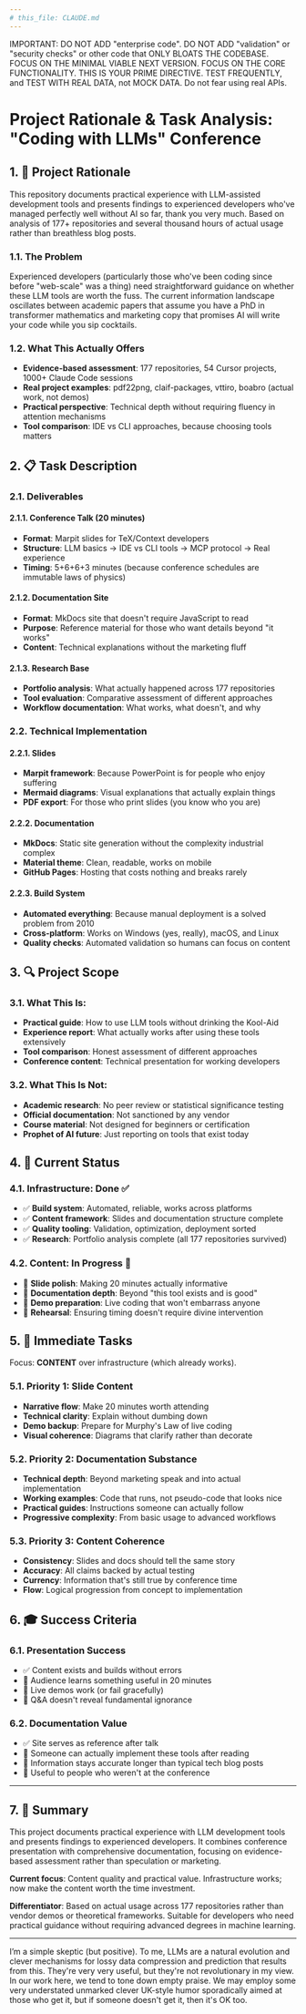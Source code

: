 ```yaml
---
# this_file: CLAUDE.md
---
```


IMPORTANT: DO NOT ADD "enterprise code". DO NOT ADD "validation" or "security checks" or other code that ONLY BLOATS THE CODEBASE. FOCUS ON THE MINIMAL VIABLE NEXT VERSION. FOCUS ON THE CORE FUNCTIONALITY. THIS IS YOUR PRIME DIRECTIVE. TEST FREQUENTLY, and TEST WITH REAL DATA, not MOCK DATA. Do not fear using real APIs. 


# Project Rationale & Task Analysis: "Coding with LLMs" Conference

## 1. 🎯 **Project Rationale**

This repository documents practical experience with LLM-assisted development tools and presents findings to experienced developers who've managed perfectly well without AI so far, thank you very much. Based on analysis of 177+ repositories and several thousand hours of actual usage rather than breathless blog posts.

### 1.1. **The Problem**
Experienced developers (particularly those who've been coding since before "web-scale" was a thing) need straightforward guidance on whether these LLM tools are worth the fuss. The current information landscape oscillates between academic papers that assume you have a PhD in transformer mathematics and marketing copy that promises AI will write your code while you sip cocktails.

### 1.2. **What This Actually Offers**
- **Evidence-based assessment**: 177 repositories, 54 Cursor projects, 1000+ Claude Code sessions
- **Real project examples**: pdf22png, claif-packages, vttiro, boabro (actual work, not demos)
- **Practical perspective**: Technical depth without requiring fluency in attention mechanisms
- **Tool comparison**: IDE vs CLI approaches, because choosing tools matters

## 2. 📋 **Task Description**

### 2.1. **Deliverables**

#### 2.1.1. **Conference Talk** (20 minutes)
- **Format**: Marpit slides for TeX/Context developers
- **Structure**: LLM basics → IDE vs CLI tools → MCP protocol → Real experience
- **Timing**: 5+6+6+3 minutes (because conference schedules are immutable laws of physics)

#### 2.1.2. **Documentation Site**
- **Format**: MkDocs site that doesn't require JavaScript to read
- **Purpose**: Reference material for those who want details beyond "it works"
- **Content**: Technical explanations without the marketing fluff

#### 2.1.3. **Research Base**
- **Portfolio analysis**: What actually happened across 177 repositories
- **Tool evaluation**: Comparative assessment of different approaches
- **Workflow documentation**: What works, what doesn't, and why

### 2.2. **Technical Implementation**

#### 2.2.1. **Slides**
- **Marpit framework**: Because PowerPoint is for people who enjoy suffering
- **Mermaid diagrams**: Visual explanations that actually explain things
- **PDF export**: For those who print slides (you know who you are)

#### 2.2.2. **Documentation**
- **MkDocs**: Static site generation without the complexity industrial complex
- **Material theme**: Clean, readable, works on mobile
- **GitHub Pages**: Hosting that costs nothing and breaks rarely

#### 2.2.3. **Build System**
- **Automated everything**: Because manual deployment is a solved problem from 2010
- **Cross-platform**: Works on Windows (yes, really), macOS, and Linux
- **Quality checks**: Automated validation so humans can focus on content

## 3. 🔍 **Project Scope**

### 3.1. **What This Is:**
- **Practical guide**: How to use LLM tools without drinking the Kool-Aid
- **Experience report**: What actually works after using these tools extensively
- **Tool comparison**: Honest assessment of different approaches
- **Conference content**: Technical presentation for working developers

### 3.2. **What This Is Not:**
- **Academic research**: No peer review or statistical significance testing
- **Official documentation**: Not sanctioned by any vendor
- **Course material**: Not designed for beginners or certification
- **Prophet of AI future**: Just reporting on tools that exist today

## 4. 🎪 **Current Status**

### 4.1. **Infrastructure: Done** ✅
- ✅ **Build system**: Automated, reliable, works across platforms
- ✅ **Content framework**: Slides and documentation structure complete
- ✅ **Quality tooling**: Validation, optimization, deployment sorted
- ✅ **Research**: Portfolio analysis complete (all 177 repositories survived)

### 4.2. **Content: In Progress** 🎯
- 🎯 **Slide polish**: Making 20 minutes actually informative
- 🎯 **Documentation depth**: Beyond "this tool exists and is good"
- 🎯 **Demo preparation**: Live coding that won't embarrass anyone
- 🎯 **Rehearsal**: Ensuring timing doesn't require divine intervention

## 5. 🚀 **Immediate Tasks**

Focus: **CONTENT** over infrastructure (which already works).

### 5.1. **Priority 1: Slide Content**
- **Narrative flow**: Make 20 minutes worth attending
- **Technical clarity**: Explain without dumbing down
- **Demo backup**: Prepare for Murphy's Law of live coding
- **Visual coherence**: Diagrams that clarify rather than decorate

### 5.2. **Priority 2: Documentation Substance**
- **Technical depth**: Beyond marketing speak and into actual implementation
- **Working examples**: Code that runs, not pseudo-code that looks nice
- **Practical guides**: Instructions someone can actually follow
- **Progressive complexity**: From basic usage to advanced workflows

### 5.3. **Priority 3: Content Coherence**
- **Consistency**: Slides and docs should tell the same story
- **Accuracy**: All claims backed by actual testing
- **Currency**: Information that's still true by conference time
- **Flow**: Logical progression from concept to implementation

## 6. 🎓 **Success Criteria**

### 6.1. **Presentation Success**
- ✅ Content exists and builds without errors
- 🎯 Audience learns something useful in 20 minutes
- 🎯 Live demos work (or fail gracefully)
- 🎯 Q&A doesn't reveal fundamental ignorance

### 6.2. **Documentation Value**
- ✅ Site serves as reference after talk
- 🎯 Someone can actually implement these tools after reading
- 🎯 Information stays accurate longer than typical tech blog posts
- 🎯 Useful to people who weren't at the conference

---

## 7. 📝 **Summary**

This project documents practical experience with LLM development tools and presents findings to experienced developers. It combines conference presentation with comprehensive documentation, focusing on evidence-based assessment rather than speculation or marketing.

**Current focus**: Content quality and practical value. Infrastructure works; now make the content worth the time investment.

**Differentiator**: Based on actual usage across 177 repositories rather than vendor demos or theoretical frameworks. Suitable for developers who need practical guidance without requiring advanced degrees in machine learning. 

---

I’m a simple skeptic (but positive). To me, LLMs are a natural evolution and clever mechanisms for lossy data compression and prediction that results from this. They're very very useful, but they're not revolutionary in my view. In our work here, we tend to tone down empty praise. We may employ some very understated unmarked clever UK-style humor sporadically aimed at those who get it, but if someone doesn't get it, then it's OK too. 